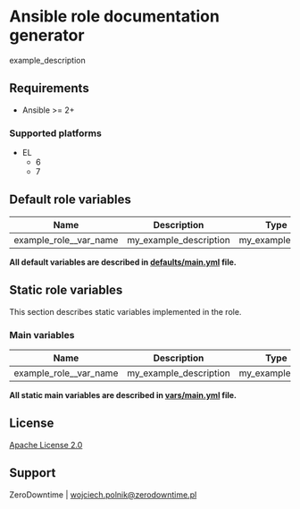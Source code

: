 # Ansible role documentation generator

example_description

## Requirements

- Ansible >= 2+

### Supported platforms

- EL
  - 6
  - 7

## Default role variables

| Name | Description | Type | Default | Required |
| -----| :---------: | :--: | :------:| -------- |
| example_role__var_name | my_example_description | my_example_type | `example_overide` | True |

**All default variables are described in [defaults/main.yml](defaults/main.yml) file.**

## Static role variables

This section describes static variables implemented in the role.

### Main variables

| Name | Description | Type | Default |
| -----| :---------: | :--: | ------- |
| example_role__var_name | my_example_description | my_example_type | `example` |

**All static main variables are described in [vars/main.yml](vars/main.yml) file.**

## License

[Apache License 2.0](LICENSE)

## Support

ZeroDowntime | wojciech.polnik@zerodowntime.pl